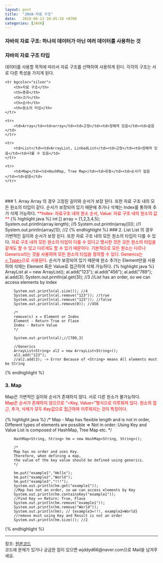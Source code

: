```yaml
---
layout: post
title:  "JAVA-자료 구조"
date:   2019-06-13 10:45:20 +0700
categories: [JAVA]
---
```


### 자바의 자료 구조: 하나의 데이터가 아닌 여러 데이터를 사용하는 것
### 자바의 자료 구조 타입
데이터를 사용할 목적에 따라서 자료 구조를 선택하여 사용하게 된다. 각각의 구조는 서로 다른 특성을 가지게 된다.  
<link rel = "stylesheet" href ="/static/css/bootstrap.min.css">
<table class="table">

	<tr bgcolor="silver">	
		<th>자료 구조</th>
		<th>종류</th>
		<th>크기</th>
		<th>순서</th>
		<th>원소의 타입</th>
	</tr>
	
	<tr>
		<td>Array</td><td>array</td><td>고정</td><td>정해져 있음</td><td>같음</td>
	</tr>
	
	<tr>
		<td>List</td><td>ArrayList, LinkedList</td><td>고정</td><td>정해져 있음</td><td>다를 수 있음</td>
	</tr>
	
	<tr>
		<td>Map</td><td>HashMap, Tree Map</td><td>유동</td><td>순서가 없음</td><td>같음</td>
	</tr>

</table>
<br>
### 1. Array
Array 의 경우 고정된 길이와 순서가 보장 된다. 또한 자료 구조 내의 모든 원소의 타입이 같다.  
순서가 보장되어 있기 때문에 추가나 삭제는 Index를 통하여 추가 삭제 가능하다.  
<span style ="color: red">**Index: 자료구조 내의 원소 순서, Value: 자료 구조 내의 원소의 값**</span>
{% highlight java %}
		int [] array = {1,2,3,4,5};
		System.out.println(array.length); //5
		System.out.println(array[0]); //1
		System.out.println(array[1]); //2
{% endhighlight %}
### 2. List
List 의 경우 가변적인 길이와 순서가 보장 된다. 또한 자료 구조 내의 모든 원소의 타입이 다를 수 있다.  
<span style ="color: red">자료 구조 내의 모든 원소의 타입이 다를 수 있다고 명시한 것은 모든 원소의 타입을 같게도 할 수 있고 다르게도 할 수 있기 때문이다.</span>  
<span style ="color: red">기본적으로 모든 원소는 다르나 Generics라는 것을 사용하여 모든 원소의 타입을 정의할 수 있다. Generics는 <u>  <br><
Type></u>으로 사용된다.</span>  
순서가 보장되어 있기 때문에 원소 추가는 Element만을 사용하여 삭제는 Element 혹은 Value로 접근하여 삭제 가능하다.  
{% highlight java %}
		ArrayList al = new ArrayList();
		al.add("123");
		al.add("456");
		al.add("789");
		al.add(3);
		System.out.println(al.get(3)); //3
		//List has an order, so we can access elements by index
		
		System.out.println(al.size()); //4
		System.out.println(al.remove("123")); //true
		System.out.println(al.remove("123")); //false
		System.out.println(al.remove(0)); //456
		
		/*
		remove(x) x = Element or Index
		Element - Return True or Flase
		Index - Return Value
		*/		
		
		System.out.println(al);//[789,3]
		
		//Generics
		ArrayList<String> al2 = new ArrayList<String>();
		al2.add("123");
		//al2.add(3); -> Error Because of <String> means All elements must be String
{% endhighlight %}
### 3. Map
Map은 가변적인 길이와 순서가 존재하지 않다. 서로 다른 원소가 불가능하다.  
<span style ="color: red">Map은 순서가 존재하지 않으므로 "<Key, Value>"형식으로 이루워져 있다. 원소의 접근, 추가, 삭제가 모두 Key값으로 접근하여 이루워지는 것이 특징이다.</span>  
<br>
{% highlight java %}
		/*
		Map - Map has flexible length and is not in order, 
		Different types of elements are possible
		=> Not in order: Using Key and Value
		List is composed of HashMap, Tree Map etc.
		*/

		HashMap<String, String> hm = new HashMap<String, String>();
		
		/*
		Map has no order and uses Key.
		Therefore, when defining a map, 
		the value of the key value should be defined using generics.
		*/
	
		hm.put("example1","Hello");
		hm.put("example2","World");
		hm.put("example3","!!!");
		System.out.println(hm.get("example1"));
		//Map has not an order, so we can access elements by Key
		System.out.println(hm.containsKey("example1"));
		//Find Key => Return: True, Flase
		System.out.println(hm.remove("example1"));
		System.out.println(hm.remove("World"));
		System.out.println(hm); // {example3=!!!, example2=World}
		//remove must using Key and Result is not an order
		System.out.println(hm.size()); //2
{% endhighlight %}
<br>
<hr>
참조: <a href="https://github.com/wjddyd66/JAVA/blob/master/Basic/Type2.java">원본코드</a><br>
코드에 문제가 있거나 궁금한 점이 있으면 wjddyd66@naver.com으로  Mail을 남겨주세요.

